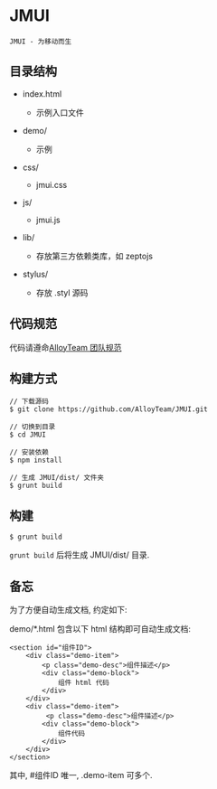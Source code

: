 # JMUI
    
    JMUI - 为移动而生

## 目录结构

- index.html
    + 示例入口文件
- demo/
    + 示例
- css/
   + jmui.css
- js/
   + jmui.js
- lib/
   + 存放第三方依赖类库，如 zeptojs

- stylus/
    + 存放 .styl 源码



## 代码规范

代码请遵命[AlloyTeam 团队规范](http://alloyteam.github.io/code-guide/#css)

## 构建方式
    
    // 下载源码
    $ git clone https://github.com/AlloyTeam/JMUI.git

    // 切换到目录
    $ cd JMUI

    // 安装依赖
    $ npm install 

    // 生成 JMUI/dist/ 文件夹
    $ grunt build

## 构建

    $ grunt build

`grunt build` 后将生成 JMUI/dist/ 目录.


## 备忘

为了方便自动生成文档, 约定如下:

demo/*.html 包含以下 html 结构即可自动生成文档:

    <section id="组件ID">
        <div class="demo-item">
            <p class="demo-desc">组件描述</p>
            <div class="demo-block">
                组件 html 代码
            </div>
        </div>
        <div class="demo-item">
             <p class="demo-desc">组件描述</p>
            <div class="demo-block">
                组件代码
            </div>
        </div>
    </section>

其中, #组件ID 唯一, .demo-item 可多个.






